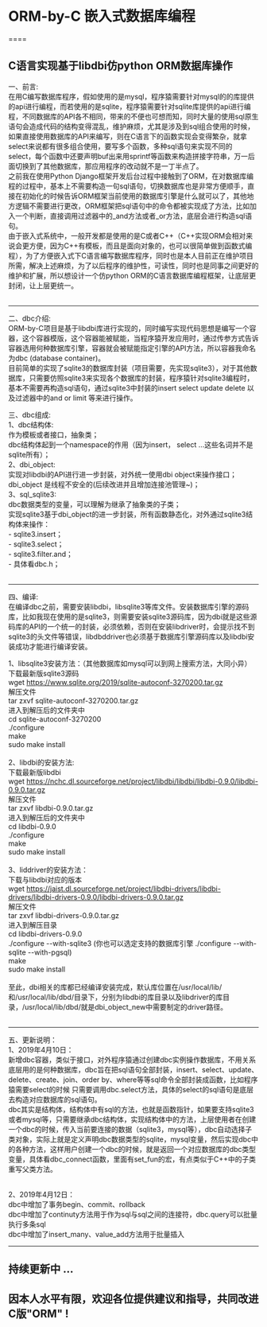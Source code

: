 # ORM-by-C 嵌入式数据库编程
====

C语言实现基于libdbi仿python ORM数据库操作
----------------------------------------------

一、前言: <br>
		在用C编写数据库程序，假如使用的是mysql，程序猿需要针对mysql的的库提供的api进行编程，而若使用的是sqlite，程序猿需要针对sqlite库提供的api进行编程，不同数据库的API各不相同，带来的不便也可想而知，同时大量的使用sql原生语句会造成代码的结构变得混乱，维护麻烦，尤其是涉及到sql组合使用的时候，如果直接使用数据库的API来编写，则在C语言下的函数实现会变得繁杂，就拿select来说都有很多组合使用，要写多个函数，多种sql语句来实现不同的select，每个函数中还要声明buf出来用sprintf等函数来构造拼接字符串，万一后面切换到了其他数据库，那应用程序的改动就不是一丁半点了。<br>
		之前我在使用Python Django框架开发后台过程中接触到了ORM，在对数据库编程的过程中，基本上不需要构造一句sql语句，切换数据库也是非常方便顺手，直接在初始化的时候告诉ORM框架当前使用的数据库引擎是什么就可以了，其他地方逻辑不需要进行更改，ORM框架把sql语句中的命令都被实现成了方法，比如加入一个判断，直接调用过滤器中的_and方法或者_or方法，底层会进行构造sql语句。<br>
		由于嵌入式系统中，一般开发都是使用的是C或者C++（C++实现ORM会相对来说会更方便，因为C++有模板，而且是面向对象的，也可以很简单做到函数式编程），为了方便嵌入式下C语言编写数据库程序，同时也是本人目前正在维护项目所需，解决上述麻烦，为了以后程序的维护性，可读性，同时也是同事之间更好的维护和扩展，所以想设计一个仿python ORM的C语言数据库编程框架，让底层更封闭，让上层更统一。<br>
<br>

----------------------------------------------
二、dbc介绍:<br>
		ORM-by-C项目是基于libdbi库进行实现的，同时编写实现代码思想是编写一个容器，这个容器模版，这个容器能被赋能，当程序猿开发应用时，通过传参方式告诉容器选用何种数据库引擎，容器就会被赋能指定引擎的API方法，所以容器我命名为dbc (database container)。<br>
		目前简单的实现了sqlite3的数据库封装（项目需要，先实现sqlite3），对于其他数据库，只需要仿照sqlite3来实现各个数据库的封装，程序猿针对sqlite3编程时，基本不需要再构造sql语句，通过sqlite3中封装的insert select update delete 以及过滤器中的and or limit 等来进行操作。<br>

三、dbc组成:<br>
1、dbc结构体:<br>
	作为模板或者接口，抽象类；<br>
	dbc结构体起到一个namespace的作用（因为insert， select ...这些名词并不是sqlite所有）；<br>
2、dbi_object:<br>
	实现对libdbi的API进行进一步封装，对外统一使用dbi object来操作接口；<br>
	dbi_object 是线程不安全的(后续改进并且增加连接池管理~)；<br>
3、sql_sqlite3:<br>
	dbc数据类型的变量，可以理解为继承了抽象类的子类；<br>
	实现sqlite3基于dbi_object的进一步封装，所有函数静态化，对外通过sqlite3结构体来操作：<br>
		- sqlite3.insert；<br>
		- sqlite3.select；<br>
		- sqlite3.filter.and；<br>
		- 具体看dbc.h；<br>
<br>

--------------------------------------------------
四、编译: <br>
		在编译dbc之前，需要安装libdbi，libsqlite3等库文件。安装数据库引擎的源码库，比如我现在使用的是sqlite3，则需要安装sqlite3源码库，因为dbi就是这些源码库的API的一个统一的封装，必须依赖，否则在安装libdriver时，会提示找不到sqlite3的头文件等错误，libdbddriver也必须基于数据库引擎源码库以及libdbi安装成功才能进行编译安装。<br>

1、libsqlite3安装方法：（其他数据库如mysql可以到网上搜索方法，大同小异）<br>
	下载最新版sqlite3源码<br>
	wget https://www.sqlite.org/2019/sqlite-autoconf-3270200.tar.gz<br>
	解压文件<br>
	tar zxvf sqlite-autoconf-3270200.tar.gz<br>
	进入到解压后的文件夹中<br>
	cd sqlite-autoconf-3270200<br>
	./configure<br>
	 make<br>
	sudo make install<br>
<br>
2、libdbi的安装方法:<br>
	下载最新版libdbi<br>
	wget https://nchc.dl.sourceforge.net/project/libdbi/libdbi/libdbi-0.9.0/libdbi-0.9.0.tar.gz<br>
	解压文件<br>
	tar zxvf libdbi-0.9.0.tar.gz<br>
	进入到解压后的文件夹中<br>
	cd libdbi-0.9.0<br>
	./configure<br>
	make<br>
	sudo make install<br>
<br>
3、liddriver的安装方法：<br>
	下载与libdbi对应的版本<br>
	wget https://jaist.dl.sourceforge.net/project/libdbi-drivers/libdbi-drivers/libdbi-drivers-0.9.0/libdbi-drivers-0.9.0.tar.gz<br>
	解压文件<br>
	tar zxvf libdbi-drivers-0.9.0.tar.gz<br>
	进入到解压目录<br>
	cd libdbi-drivers-0.9.0<br>
	./configure --with-sqlite3 (你也可以选定支持的数据库引擎 ./configure --with-sqlite --with-pgsql)<br>
	make<br>
	sudo make install<br>
<br>
		至此，dbi相关的库都已经编译安装完成，默认库位置在/usr/local/lib/和/usr/local/lib/dbd/目录下，分别为libdbi的库目录以及libdriver的库目录，/usr/local/lib/dbd/就是dbi_object_new中需要制定的driver路径。<br>
<br>

------------------------------------------------
五、更新说明：<br>
1、2019年4月10日：<br>
		新增dbc容器，类似于接口，对外程序猿通过创建dbc实例操作数据库，不用关系底层用的是何种数据库，dbc旨在把sql语句全部封装，insert、select、update、delete、create、join、order by、where等等sql命令全部封装成函数，比如程序猿需要select的时候 只需要调用dbc.select方法，具体的select的sql语句是底层去构造对应数据库的sql语句。<br>
		dbc其实是结构体，结构体中有sql的方法，也就是函数指针，如果要支持sqlite3 或者mysql等，只需要继承dbc结构体，实现结构体中的方法，上层使用者在创建一个dbc的时候，传入当前要连接的数据（sqlite3，mysql等），dbc自动选择子类对象，实际上就是定义声明dbc数据类型的sqlite，mysql变量，然后实现dbc中的各种方法，这样用户创建一个dbc的时候，就是返回一个对应数据库的dbc类型变量，具体看dbc_connect函数，里面有set_fun的宏，有点类似于C++中的子类重写父类方法。<br>
<br>

2、2019年4月12日：<br>
	dbc中增加了事务begin、commit、rollback<br>
	dbc中增加了continuty方法用于作为sql与sql之间的连接符，dbc.query可以批量执行多条sql<br>
	dbc中增加了insert_many、value_add方法用于批量插入<br>

--------------------------------------------------
持续更新中 ...
--------------------------------------------------
因本人水平有限，欢迎各位提供建议和指导，共同改进C版"ORM" !
--------------------------------------------------
